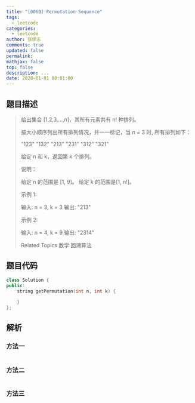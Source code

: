 ```yaml
---
title: "[0060] Permutation Sequence"
tags:
  - leetcode
categories:
  - leetcode
author: 张学志
comments: true
updated: false
permalink:
mathjax: false
top: false
description: ...
date: 2020-01-01 00:01:00
---
```


## 题目描述

> 给出集合 [1,2,3,…,n]，其所有元素共有 n! 种排列。 
> 
> 按大小顺序列出所有排列情况，并一一标记，当 n = 3 时, 所有排列如下： 
> 
> 
> "123" 
> "132" 
> "213" 
> "231" 
> "312" 
> "321" 
> 
> 
> 给定 n 和 k，返回第 k 个排列。 
> 
> 说明： 
> 
> 
> 给定 n 的范围是 [1, 9]。 
> 给定 k 的范围是[1, n!]。 
> 
> 
> 示例 1: 
> 
> 输入: n = 3, k = 3
> 输出: "213"
> 
> 
> 示例 2: 
> 
> 输入: n = 4, k = 9
> 输出: "2314"
> 
> Related Topics 数学 回溯算法

## 题目代码

```cpp
class Solution {
public:
    string getPermutation(int n, int k) {
        
    }
};
```

## 解析

### 方法一

```cpp

```

### 方法二

```cpp

```

### 方法三

```cpp

```

